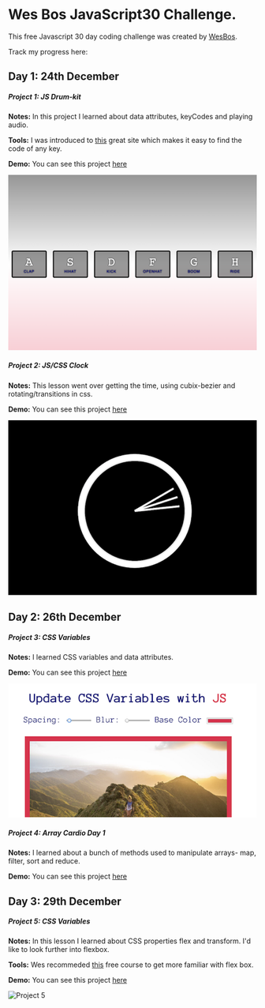 # Wes Bos JavaScript30 Challenge.

This free Javascript 30 day coding challenge was created by [WesBos](https://github.com/wesbos).

Track my progress here:

## Day 1: 24th December


##### Project 1: JS Drum-kit

**Notes:** In this project I learned about data attributes, keyCodes and playing audio.

**Tools:** I was introduced to [this](https://keycode.info/) great site which makes it easy to find the code of any key.

**Demo:** You can see this project [here](https://jessdiv.github.io/Javascript30/project01-JavaScript-Drumkit/index.html)

![Project 1](screenshots/project1.png)

##### Project 2: JS/CSS Clock

**Notes:** This lesson went over getting the time, using cubix-bezier and rotating/transitions in css.

**Demo:** You can see this project [here](https://jessdiv.github.io/Javascript30/project01-JS-CSS-Clock/index.html)

![Project 2](screenshots/project2.png)


## Day 2: 26th December

##### Project 3: CSS Variables

**Notes:** I learned CSS variables and data attributes.

**Demo:** You can see this project [here](https://jessdiv.github.io/Javascript30/project03-CSS-Variables/index.html)

![Project 3](screenshots/project3.png)

##### Project 4: Array Cardio Day 1

**Notes:** I learned about a bunch of methods used to manipulate arrays- map, filter, sort and reduce.

**Demo:** You can see this project [here](https://jessdiv.github.io/Javascript30/project04-Array-Cardio-Day-1/index.html)

## Day 3: 29th December

##### Project 5: CSS Variables

**Notes:** In this lesson I learned about CSS properties flex and transform. I'd like to look further into flexbox.

**Tools:** Wes recommeded [this](https://flexbox.io/) free course to get more familiar with flex box.

**Demo:** You can see this project [here](https://jessdiv.github.io/Javascript30/project05-flex-panels-image-gallery/index.html)

![Project 5](screenshots/project5.png)
